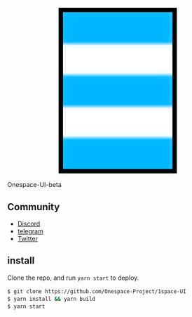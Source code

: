 <p align="center">
  <a href="https://1space.me">
    <img alt="1space" src="/public/logo1sp1.png" style="background: black; padding: 10px" width="250" />
  </a>
</p>

Onespace-UI-beta
## Community

- [Discord](https://discord.com/invite/xud97tybPc)
- [telegram](https://t.me/Onespace_tech)
- [Twitter](https://twitter.com/1space_me)


## install

Clone the repo, and run `yarn start` to deploy.

```bash
$ git clone https://github.com/Onespace-Project/1space-UI
$ yarn install && yarn build
$ yarn start
```